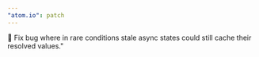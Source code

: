 ```yaml
---
"atom.io": patch
---
```


🐛 Fix bug where in rare conditions stale async states could still cache their resolved values."
